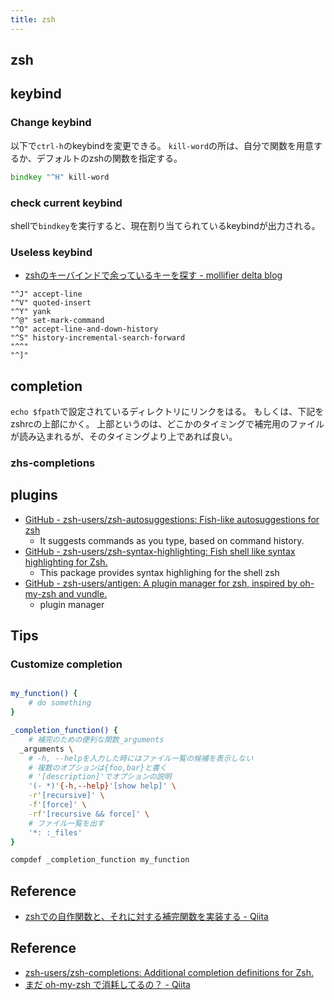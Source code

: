```yaml
---
title: zsh
---
```


## zsh

## keybind

### Change keybind
以下で`ctrl-h`のkeybindを変更できる。
`kill-word`の所は、自分で関数を用意するか、デフォルトのzshの関数を指定する。

```zsh
bindkey "^H" kill-word
```

### check current keybind
shellで`bindkey`を実行すると、現在割り当てられているkeybindが出力される。

### Useless keybind
* [zshのキーバインドで余っているキーを探す - mollifier delta blog](http://mollifier.hatenablog.com/entry/20081213/1229148947)

```
"^J" accept-line
"^V" quoted-insert
"^Y" yank
"^@" set-mark-command
"^O" accept-line-and-down-history
"^S" history-incremental-search-forward
"^^"
"^]"
```

## completion
`echo $fpath`で設定されているディレクトリにリンクをはる。
もしくは、下記をzshrcの上部にかく。
上部というのは、どこかのタイミングで補完用のファイルが読み込まれるが、そのタイミングより上であれば良い。


### zhs-completions

## plugins
* [GitHub - zsh-users/zsh-autosuggestions: Fish-like autosuggestions for zsh](https://github.com/zsh-users/zsh-autosuggestions)
    * It suggests commands as you type, based on command history.
* [GitHub - zsh-users/zsh-syntax-highlighting: Fish shell like syntax highlighting for Zsh.](https://github.com/zsh-users/zsh-syntax-highlighting)
    * This package provides syntax highlighing for the shell zsh
* [GitHub - zsh-users/antigen: A plugin manager for zsh, inspired by oh-my-zsh and vundle.](https://github.com/zsh-users/antigen)
    * plugin manager

## Tips

### Customize completion

```zsh
```

```zsh
my_function() {
    # do something
}

_completion_function() {
    # 補完のための便利な関数_arguments
  _arguments \
    # -h, --helpを入力した時にはファイル一覧の候補を表示しない
    # 複数のオプションは{foo,bar}と書く
    # '[description]'でオプションの説明
    '(- *)'{-h,--help}'[show help]' \
    -r'[recursive]' \
    -f'[force]' \
    -rf'[recursive && force]' \
    # ファイル一覧を出す
    '*: :_files'
}

compdef _completion_function my_function
```

## Reference
* [zshでの自作関数と、それに対する補完関数を実装する - Qiita](http://qiita.com/petitviolet/items/b1e8b5139169dd530919)

## Reference
* [zsh-users/zsh-completions: Additional completion definitions for Zsh.](https://github.com/zsh-users/zsh-completions)
* [まだ oh-my-zsh で消耗してるの？ - Qiita](http://qiita.com/b4b4r07/items/875235f6122a6d779306)
